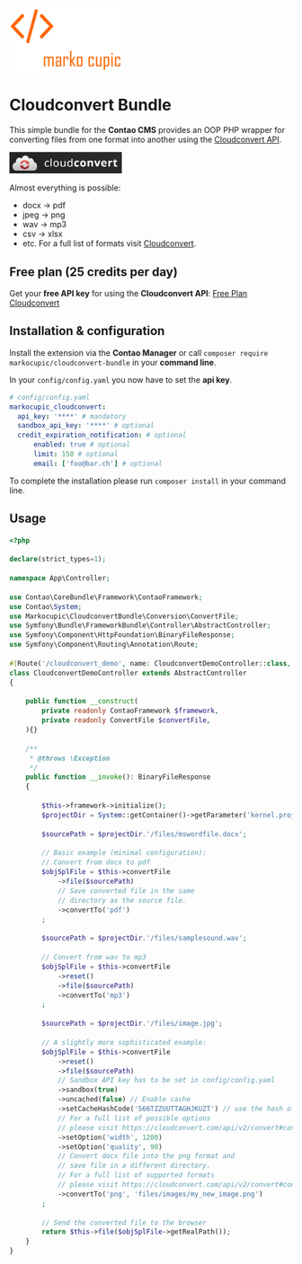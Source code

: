 <p align="left">
<a href="https://github.com/markocupic"><img src="https://github.com/markocupic/markocupic/blob/main/logo.png?raw=true" width="200"></a>
</p>

# Cloudconvert Bundle
This simple bundle for the **Contao CMS** provides an OOP PHP wrapper for
  converting files from one format into another using the [Cloudconvert API](https://cloudconvert.com/api/v2).
<p><a href="https://cloudconvert.com/"><img src="docs/images/logo_cloudconvert.png" width="200"></a></p>

Almost everything is possible:
- docx -> pdf
- jpeg -> png
- wav -> mp3
- csv -> xlsx
- etc. For a full list of formats visit [Cloudconvert](https://cloudconvert.com/).

## Free plan (25 credits per day)
Get your **free API key** for using
  the **Cloudconvert API**: [Free Plan Cloudconvert](https://cloudconvert.com/pricing)

## Installation & configuration
Install the extension via the **Contao Manager** or
  call `composer require markocupic/cloudconvert-bundle` in your **command line**.

In your `config/config.yaml` you now have to set the **api key**.

```yaml
# config/config.yaml
markocupic_cloudconvert:
  api_key: '****' # mandatory
  sandbox_api_key: '****' # optional
  credit_expiration_notification: # optional
      enabled: true # optional
      limit: 150 # optional
      email: ['foo@bar.ch'] # optional
```

To complete the installation please run `composer install` in your command line.

## Usage

```php
<?php

declare(strict_types=1);

namespace App\Controller;

use Contao\CoreBundle\Framework\ContaoFramework;
use Contao\System;
use Markocupic\CloudconvertBundle\Conversion\ConvertFile;
use Symfony\Bundle\FrameworkBundle\Controller\AbstractController;
use Symfony\Component\HttpFoundation\BinaryFileResponse;
use Symfony\Component\Routing\Annotation\Route;

#[Route('/cloudconvert_demo', name: CloudconvertDemoController::class, defaults: ['_scope' => 'frontend'])]
class CloudconvertDemoController extends AbstractController
{

    public function __construct(
        private readonly ContaoFramework $framework,
        private readonly ConvertFile $convertFile,
    ){}

    /**
     * @throws \Exception
     */
    public function __invoke(): BinaryFileResponse
    {

        $this->framework->initialize();
        $projectDir = System::getContainer()->getParameter('kernel.project_dir');

        $sourcePath = $projectDir.'/files/mswordfile.docx';

        // Basic example (minimal configuration):
        // Convert from docx to pdf
        $objSplFile = $this->convertFile
            ->file($sourcePath)
            // Save converted file in the same
            // directory as the source file.
            ->convertTo('pdf')
        ;

        $sourcePath = $projectDir.'/files/samplesound.wav';

        // Convert from wav to mp3
        $objSplFile = $this->convertFile
            ->reset()
            ->file($sourcePath)
            ->convertTo('mp3')
        ;

        $sourcePath = $projectDir.'/files/image.jpg';

        // A slightly more sophisticated example:
        $objSplFile = $this->convertFile
            ->reset()
            ->file($sourcePath)
            // Sandbox API key has to be set in config/config.yaml
            ->sandbox(true)
            ->uncached(false) // Enable cache
            ->setCacheHashCode('566TZZUUTTAGHJKUZT') // use the hash of your file to get the file from the cache directory
            // For a full list of possible options
            // please visit https://cloudconvert.com/api/v2/convert#convert-tasks
            ->setOption('width', 1200)
            ->setOption('quality', 90)
            // Convert docx file into the png format and
            // save file in a different directory.
            // For a full list of supported formats
            // please visit https://cloudconvert.com/api/v2/convert#convert-formats
            ->convertTo('png', 'files/images/my_new_image.png')
        ;

        // Send the converted file to the browser
        return $this->file($objSplFile->getRealPath());
    }
}


```

